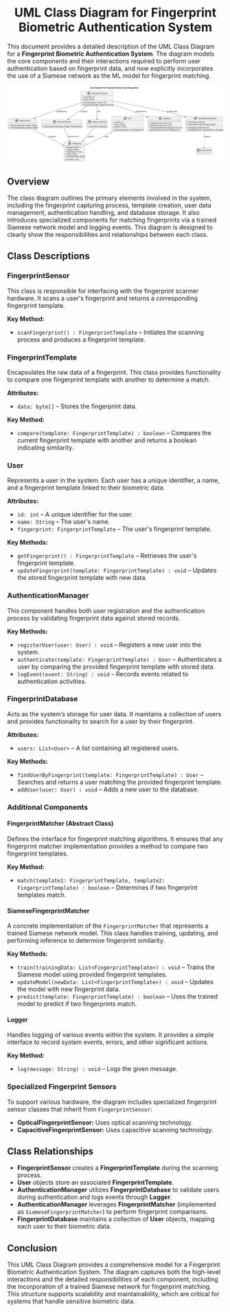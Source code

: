<div id="header" align="center">
  <h1>UML Class Diagram for Fingerprint Biometric Authentication System</h1>
</div>

This document provides a detailed description of the UML Class Diagram for a <strong>Fingerprint Biometric Authentication System</strong>. The diagram models the core components and their interactions required to perform user authentication based on fingerprint data, and now explicitly incorporates the use of a Siamese network as the ML model for fingerprint matching.

<img src="Class_Diagram.svg" alt="Class Diagram">

## Overview

The class diagram outlines the primary elements involved in the system, including the fingerprint capturing process, template creation, user data management, authentication handling, and database storage. It also introduces specialized components for matching fingerprints via a trained Siamese network model and logging events. This diagram is designed to clearly show the responsibilities and relationships between each class.

## Class Descriptions

### FingerprintSensor

This class is responsible for interfacing with the fingerprint scanner hardware. It scans a user's fingerprint and returns a corresponding fingerprint template.

**Key Method:**
- `scanFingerprint() : FingerprintTemplate` – Initiates the scanning process and produces a fingerprint template.

### FingerprintTemplate

Encapsulates the raw data of a fingerprint. This class provides functionality to compare one fingerprint template with another to determine a match.

**Attributes:**
- `data: byte[]` – Stores the fingerprint data.

**Key Method:**
- `compare(template: FingerprintTemplate) : boolean` – Compares the current fingerprint template with another and returns a boolean indicating similarity.

### User

Represents a user in the system. Each user has a unique identifier, a name, and a fingerprint template linked to their biometric data.

**Attributes:**
- `id: int` – A unique identifier for the user.
- `name: String` – The user's name.
- `fingerprint: FingerprintTemplate` – The user's fingerprint template.

**Key Methods:**
- `getFingerprint() : FingerprintTemplate` – Retrieves the user's fingerprint template.
- `updateFingerprint(template: FingerprintTemplate) : void` – Updates the stored fingerprint template with new data.

### AuthenticationManager

This component handles both user registration and the authentication process by validating fingerprint data against stored records.

**Key Methods:**
- `registerUser(user: User) : void` – Registers a new user into the system.
- `authenticate(template: FingerprintTemplate) : User` – Authenticates a user by comparing the provided fingerprint template with stored data.
- `logEvent(event: String) : void` – Records events related to authentication activities.

### FingerprintDatabase

Acts as the system’s storage for user data. It maintains a collection of users and provides functionality to search for a user by their fingerprint.

**Attributes:**
- `users: List<User>` – A list containing all registered users.

**Key Methods:**
- `findUserByFingerprint(template: FingerprintTemplate) : User` – Searches and returns a user matching the provided fingerprint template.
- `addUser(user: User) : void` – Adds a new user to the database.

### Additional Components

#### FingerprintMatcher (Abstract Class)

Defines the interface for fingerprint matching algorithms. It ensures that any fingerprint matcher implementation provides a method to compare two fingerprint templates.

**Key Method:**
- `match(template1: FingerprintTemplate, template2: FingerprintTemplate) : boolean` – Determines if two fingerprint templates match.

#### SiameseFingerprintMatcher

A concrete implementation of the `FingerprintMatcher` that represents a trained Siamese network model. This class handles training, updating, and performing inference to determine fingerprint similarity.

**Key Methods:**
- `train(trainingData: List<FingerprintTemplate>) : void` – Trains the Siamese model using provided fingerprint templates.
- `updateModel(newData: List<FingerprintTemplate>) : void` – Updates the model with new fingerprint data.
- `predict(template: FingerprintTemplate) : boolean` – Uses the trained model to predict if two fingerprints match.

#### Logger

Handles logging of various events within the system. It provides a simple interface to record system events, errors, and other significant actions.

**Key Method:**
- `log(message: String) : void` – Logs the given message.

### Specialized Fingerprint Sensors

To support various hardware, the diagram includes specialized fingerprint sensor classes that inherit from `FingerprintSensor`:

- **OpticalFingerprintSensor:** Uses optical scanning technology.
- **CapacitiveFingerprintSensor:** Uses capacitive scanning technology.

## Class Relationships

- **FingerprintSensor** creates a **FingerprintTemplate** during the scanning process.
- **User** objects store an associated **FingerprintTemplate**.
- **AuthenticationManager** utilizes **FingerprintDatabase** to validate users during authentication and logs events through **Logger**.
- **AuthenticationManager** leverages **FingerprintMatcher** (implemented as `SiameseFingerprintMatcher`) to perform fingerprint comparisons.
- **FingerprintDatabase** maintains a collection of **User** objects, mapping each user to their biometric data.

## Conclusion

This UML Class Diagram provides a comprehensive model for a Fingerprint Biometric Authentication System. The diagram captures both the high-level interactions and the detailed responsibilities of each component, including the incorporation of a trained Siamese network for fingerprint matching. This structure supports scalability and maintainability, which are critical for systems that handle sensitive biometric data.
